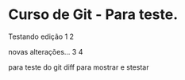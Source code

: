 # Curso de Git - Para teste.

Testando edição
1
2

novas alterações...
3
4

para teste do git diff
para mostrar e stestar
